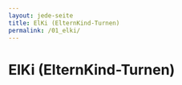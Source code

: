 ```yaml
---
layout: jede-seite
title: ElKi (ElternKind-Turnen)
permalink: /01_elki/
---
```


# ElKi (ElternKind-Turnen)
